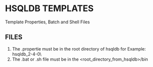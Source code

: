 # HSQLDB TEMPLATES
Template Properties, Batch and Shell Files

## FILES
1. The .propertie must be in  the root directory of hsqldb for Example: hsqldb_2-4-0\
2. The .bat or .sh file must be in the <root_directory_from_hsqldb>/bin
